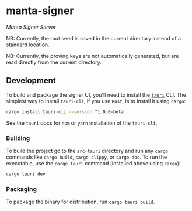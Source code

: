 # manta-signer

_Manta Signer Server_

NB: Currently, the root seed is saved in the current directory instead of a standard location.

NB: Currently, the proving keys are not automatically generated, but are read directly from the current directory.

## Development

To build and package the signer UI, you'll need to install the [`tauri`](https://github.com/tauri-apps/tauri) CLI. The simplest way to install `tauri-cli`, if you use `Rust`, is to install it using `cargo`:

```sh
cargo install tauri-cli --version ^1.0.0-beta
```

See the `tauri` docs for `npm` or `yarn` installation of the `tauri-cli`.

### Building

To build the project go to the `src-tauri` directory and run any `cargo` commands like `cargo build`, `cargo clippy`, or `cargo doc`. To run the executable, use the `cargo tauri` command (installed above using `cargo`):

```sh
cargo tauri dev
```

### Packaging

To package the binary for distribution, run `cargo tauri build`.
